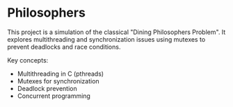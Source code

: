 # Philosophers

This project is a simulation of the classical "Dining Philosophers Problem". It explores multithreading and synchronization issues using mutexes to prevent deadlocks and race conditions.

Key concepts:
- Multithreading in C (pthreads)
- Mutexes for synchronization
- Deadlock prevention
- Concurrent programming
